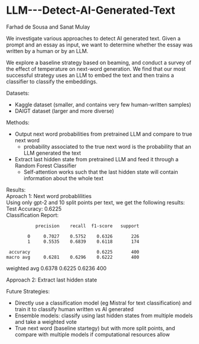 ﻿# LLM---Detect-AI-Generated-Text

Farhad de Sousa and Sanat Mulay 

We investigate various approaches to detect AI generated text. Given a prompt and an essay as input, we want to determine whether the essay was written by a human or by an LLM. 

We explore a baseline strategy based on beaming, and conduct a survey of the effect of temperature on next-word generation. We find that our most successful strategy uses an LLM to embed the text and then trains a classifier to classify the embeddings. 

Datasets:
- Kaggle dataset (smaller, and contains very few human-written samples) 
- DAIGT dataset (larger and more diverse) 

Methods:
- Output next word probabilities from pretrained LLM and compare to true next word 
  - probability associated to the true next word is the probability that an LLM generated the text 
- Extract last hidden state from pretrained LLM and feed it through a Random Forest Classifier 
  - Self-attention works such that the last hidden state will contain information about the whole text 

Results: \
Aproach 1: Next word probablilities \
 Using only gpt-2 and 10 split points per text, we get the following results: \
 Test Accuracy: 0.6225 \
 Classification Report: 
 
               precision    recall  f1-score   support 
 
            0     0.7027    0.5752    0.6326       226
            1     0.5535    0.6839    0.6118       174

     accuracy                         0.6225       400
    macro avg     0.6281    0.6296    0.6222       400
 weighted avg     0.6378    0.6225    0.6236       400

 Approach 2: Extract last hidden state 
 


Future Strategies: 
- Directly use a classification model (eg Mistral for text classification) and train it to classify human written vs AI generated
- Ensemble models: classify using last hidden states from multiple models and take a weighted vote
- True next word (baseline startegy) but with more split points, and compare with multiple models if computational resources allow




